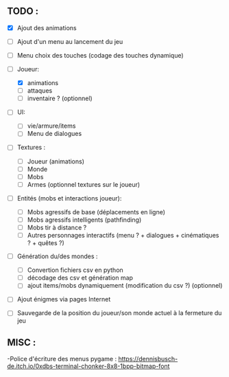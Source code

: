 ## TODO :
- [x] Ajout des animations
- [ ] Ajout d'un menu au lancement du jeu
- [ ] Menu choix des touches (codage des touches dynamique)
- [ ] Joueur:
    - [x] animations
    - [ ] attaques
    - [ ] inventaire ? (optionnel)
- [ ] UI:
    - [ ] vie/armure/items
    - [ ] Menu de dialogues
- [ ] Textures :
    - [ ] Joueur (animations)
    - [ ] Monde 
    - [ ] Mobs
    - [ ] Armes (optionnel textures sur le joueur)
- [ ] Entités (mobs et interactions joueur):
    - [ ] Mobs agressifs de base (déplacements en ligne)
    - [ ] Mobs agressifs intelligents (pathfinding)
    - [ ] Mobs tir à distance ?
    - [ ] Autres personnages interactifs (menu ? + dialogues + cinématiques ? + quêtes ?)
- [ ] Génération du/des mondes :
    - [ ] Convertion fichiers csv en python
    - [ ] décodage des csv et génération map
    - [ ] ajout items/mobs dynamiquement (modification du csv ?) (optionnel)
- [ ] Ajout énigmes via pages Internet
- [ ] Sauvegarde de la position du joueur/son monde actuel à la fermeture du jeu 


## MISC :
-Police d'écriture des menus pygame : https://dennisbusch-de.itch.io/0xdbs-terminal-chonker-8x8-1bpp-bitmap-font

